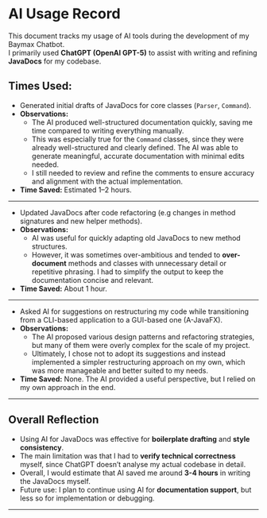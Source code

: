# AI Usage Record

This document tracks my usage of AI tools during the development of my Baymax Chatbot.  
I primarily used **ChatGPT (OpenAI GPT-5)** to assist with writing and refining **JavaDocs** for my codebase.

## Times Used:

- Generated initial drafts of JavaDocs for core classes (`Parser`, `Command`).
- **Observations:**
    - The AI produced well-structured documentation quickly, saving me time compared to writing everything manually.
    - This was especially true for the `Command` classes, since they were already well-structured and clearly defined. The AI was able to generate meaningful, accurate documentation with minimal edits needed.
    - I still needed to review and refine the comments to ensure accuracy and alignment with the actual implementation.
- **Time Saved:** Estimated 1–2 hours.

---

- Updated JavaDocs after code refactoring (e.g changes in method signatures and new helper methods).
- **Observations:**
    - AI was useful for quickly adapting old JavaDocs to new method structures.
    - However, it was sometimes over-ambitious and tended to **over-document** methods and classes with unnecessary detail or repetitive phrasing. I had to simplify the output to keep the documentation concise and relevant.
- **Time Saved:** About 1 hour.

---

- Asked AI for suggestions on restructuring my code while transitioning from a CLI-based application to a GUI-based one (A-JavaFX).
- **Observations:**
    - The AI proposed various design patterns and refactoring strategies, but many of them were overly complex for the scale of my project.
    - Ultimately, I chose not to adopt its suggestions and instead implemented a simpler restructuring approach on my own, which was more manageable and better suited to my needs.
- **Time Saved:** None. The AI provided a useful perspective, but I relied on my own approach in the end.

---

## Overall Reflection
- Using AI for JavaDocs was effective for **boilerplate drafting** and **style consistency**.
- The main limitation was that I had to **verify technical correctness** myself, since ChatGPT doesn’t analyse my actual codebase in detail.
- Overall, I would estimate that AI saved me around **3-4 hours** in writing the JavaDocs myself.
- Future use: I plan to continue using AI for **documentation support**, but less so for implementation or debugging.

---
